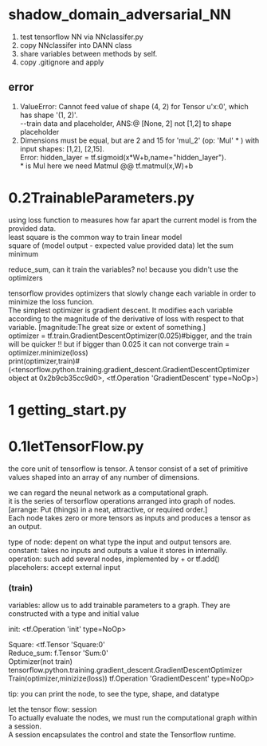 # shadow_domain_adversarial_NN
1. test tensorflow NN via NNclassifer.py
1. copy NNclassifer into DANN class
1. share variables between methods by self.
1. copy .gitignore and apply
## error
1. ValueError: Cannot feed value of shape (4, 2) for Tensor u'x:0', which has shape '(1, 2)'.<br>
--train data and placeholder,  ANS:@ \[None, 2\] not \[1,2\] to shape placeholder
1. Dimensions must be equal, but are 2 and 15 for 'mul_2' (op: 'Mul' * ) with input shapes: \[1,2\], \[2,15\].<br>
Error: hidden_layer = tf.sigmoid(x*W+b,name="hidden_layer"). <br>
\* is Mul  here we need Matmul @@ tf.matmul(x,W)+b

# 0.2TrainableParameters.py
using loss function to measures how far apart the current model is from the provided data.<br>
least square is the common way to train linear model<br>
 square of (model output - expected value provided data)  let the sum minimum<br>

reduce_sum, can it train the variables? no! because you didn't use the optimizers<br>

tensorflow provides optimizers that slowly change each variable in order to minimize the loss funcion.<br>
The simplest optimizer is gradient descent. It modifies each variable according to the magnitude of the derivative of loss
 with respect to that variable.   [magnitude:The great size or extent of something.]<br>
optimizer = tf.train.GradientDescentOptimizer(0.025)#bigger, and the train will be quicker !! but if bigger than 0.025 it can not converge
train = optimizer.minimize(loss)<br>
print(optimizer,train)#(<tensorflow.python.training.gradient_descent.GradientDescentOptimizer object at 0x2b9cb35cc9d0>, <tf.Operation 'GradientDescent' type=NoOp>)




# 1 getting_start.py
# 0.1letTensorFlow.py
the core unit of tensorflow is tensor. A tensor consist of a set of primitive values shaped into an array of any number of dimensions.

we can regard the neunal network as a computational graph.<br>
it is the series of tersorflow operations arranged into graph of nodes.<br>
[arrange: Put (things) in a neat, attractive, or required order.]<br>
Each node takes zero or more tensors as inputs and produces a tensor as an output.<br>

type of node: depent on what type the input and output tensors are.<br>
constant: takes no inputs and outputs a value it stores in internally.<br>
operation: such add several nodes, implemented by + or tf.add()<br>
placeholers: accept external input<br>

### (train)
variables: allow us to add trainable parameters to a graph. They are constructed with a type and initial value

init: <tf.Operation 'init' type=NoOp>

Square: <tf.Tensor 'Square:0' <br>
Reduce_sum: f.Tensor 'Sum:0' <br>
Optimizer(not train) tensorflow.python.training.gradient_descent.GradientDescentOptimizer <br>
Train(optimizer,minizize(loss)) tf.Operation 'GradientDescent' type=NoOp> <br>

tip: you can print the node, to see the type, shape, and datatype

let the tensor flow: session <br>
To actually evaluate the nodes, we must run the computational graph within a session. <br>
A session encapsulates the control and state the Tensorflow runtime. <br>


